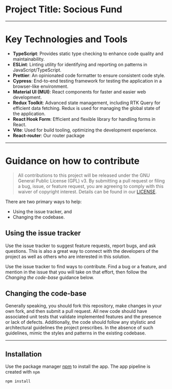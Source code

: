 # Project Title: Socious Fund

---

# Key Technologies and Tools

- **TypeScript**: Provides static type checking to enhance code quality and maintainability.
- **ESLint**: Linting utility for identifying and reporting on patterns in JavaScript/TypeScript.
- **Prettier**: An opinionated code formatter to ensure consistent code style.
- **Cypress**: End-to-end testing framework for testing the application in a browser-like environment.
- **Material UI (MUI)**: React components for faster and easier web development.
- **Redux Toolkit**: Advanced state management, including RTK Query for efficient data fetching. Redux is used for managing the global state of the application.
- **React Hook Form**: Efficient and flexible library for handling forms in React.
- **Vite**: Used for build tooling, optimizing the development experience.
- **React-router**: Our router package

---

# Guidance on how to contribute

> All contributions to this project will be released under the GNU General Public License (GPL) v3.
> By submitting a pull request or filing a bug, issue, or
> feature request, you are agreeing to comply with this waiver of copyright interest.
> Details can be found in our [LICENSE](LICENSE.md).

There are two primary ways to help:

- Using the issue tracker, and
- Changing the codebase.

## Using the issue tracker

Use the issue tracker to suggest feature requests, report bugs, and ask questions.
This is also a great way to connect with the developers of the project as well
as others who are interested in this solution.

Use the issue tracker to find ways to contribute. Find a bug or a feature, and mention in
the issue that you will take on that effort, then follow the _Changing the code-base_
guidance below.

## Changing the code-base

Generally speaking, you should fork this repository, make changes in your
own fork, and then submit a pull request. All new code should have associated
unit tests that validate implemented features and the presence or lack of defects.
Additionally, the code should follow any stylistic and architectural guidelines
the project prescribes. In the absence of such guidelines, mimic the styles
and patterns in the existing codebase.

---

## Installation

Use the package manager [npm](https://www.npmjs.com/) to install the app. The app pipeline is created with `‍npm`‍

```bash
npm install
```
